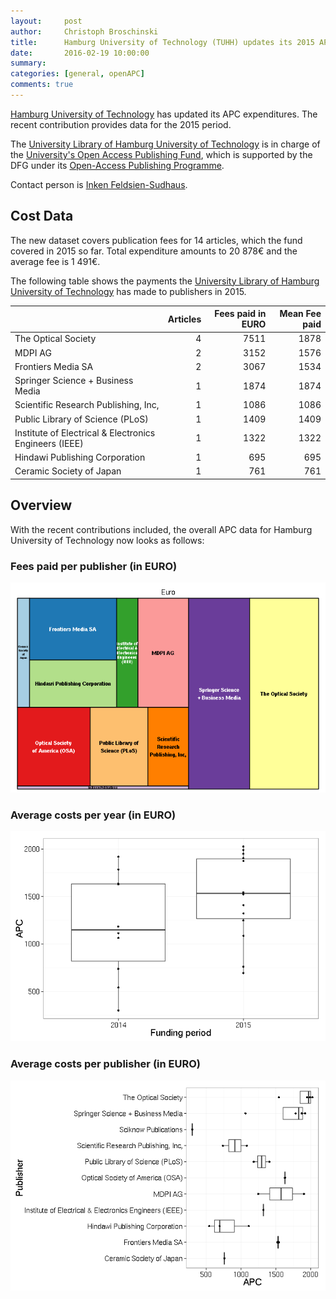 ```yaml
---
layout:     post
author:     Christoph Broschinski
title:      Hamburg University of Technology (TUHH) updates its 2015 APC expenditures
date:       2016-02-19 10:00:00
summary:    
categories: [general, openAPC]
comments: true
---
```





[Hamburg University of Technology](http://www.tuhh.de) has updated its APC expenditures. The recent contribution provides data for the 2015 period.

The [University Library of Hamburg University of Technology](https://www.tub.tuhh.de/) is in charge of the [University's Open Access Publishing Fund](https://www.tub.tuhh.de/en/publishing/openaccess/publishing-fund/), which is supported by the DFG under its [Open-Access Publishing Programme](http://www.dfg.de/en/research_funding/programmes/infrastructure/lis/funding_opportunities/open_access/).

Contact person is [Inken Feldsien-Sudhaus](<mailto:openaccess@tuhh.de>).

## Cost Data



The new dataset covers publication fees for 14 articles, which the fund covered in 2015 so far. Total expenditure amounts to 20 878€ and the average fee is 1 491€.

The following table shows the payments the [University Library of Hamburg University of Technology](https://www.tub.tuhh.de/) has made to publishers in 2015.


|                                                       | Articles| Fees paid in EURO| Mean Fee paid|
|:------------------------------------------------------|--------:|-----------------:|-------------:|
|The Optical Society                                    |        4|              7511|          1878|
|MDPI AG                                                |        2|              3152|          1576|
|Frontiers Media SA                                     |        2|              3067|          1534|
|Springer Science + Business Media                      |        1|              1874|          1874|
|Scientific Research Publishing, Inc,                   |        1|              1086|          1086|
|Public Library of Science (PLoS)                       |        1|              1409|          1409|
|Institute of Electrical & Electronics Engineers (IEEE) |        1|              1322|          1322|
|Hindawi Publishing Corporation                         |        1|               695|           695|
|Ceramic Society of Japan                               |        1|               761|           761|

## Overview

With the recent contributions included, the overall APC data for Hamburg University of Technology now looks as follows: 

### Fees paid per publisher (in EURO)

![plot of chunk tree_tuhh_2016-02-19](/figure/tree_tuhh_2016-02-19-1.png) 

###  Average costs per year (in EURO)

![plot of chunk box_tuhh_year-2016-02-19](/figure/box_tuhh_year-2016-02-19-1.png) 

###  Average costs per publisher (in EURO)

![plot of chunk box_tuhh_publisher-2016-02-19](/figure/box_tuhh_publisher-2016-02-19-1.png) 
